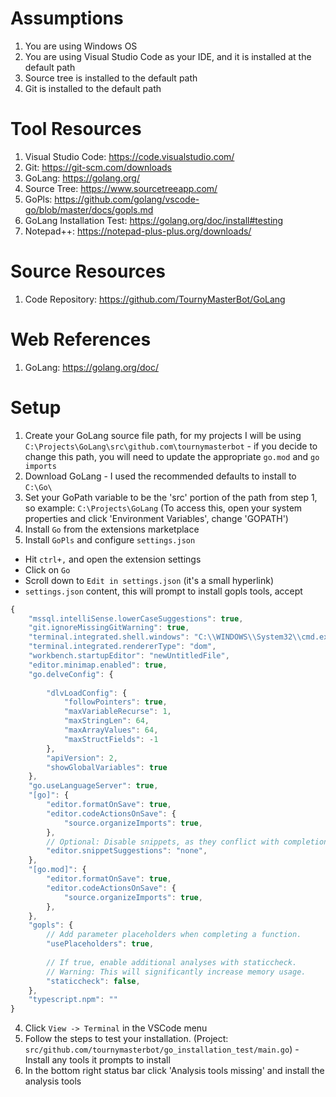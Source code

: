 # Assumptions
1. You are using Windows OS
2. You are using Visual Studio Code as your IDE, and it is installed at the default path
3. Source tree is installed to the default path
4. Git is installed to the default path

# Tool Resources
1. Visual Studio Code: https://code.visualstudio.com/
2. Git: https://git-scm.com/downloads
3. GoLang: https://golang.org/
4. Source Tree: https://www.sourcetreeapp.com/
5. GoPls: https://github.com/golang/vscode-go/blob/master/docs/gopls.md
6. GoLang Installation Test: https://golang.org/doc/install#testing
7. Notepad++: https://notepad-plus-plus.org/downloads/

# Source Resources
1. Code Repository: https://github.com/TournyMasterBot/GoLang

# Web References
1. GoLang: https://golang.org/doc/

# Setup 
1. Create your GoLang source file path, for my projects I will be using `C:\Projects\GoLang\src\github.com\tournymasterbot` - if you decide to change this path, you will need to update the appropriate `go.mod` and `go imports` 
2. Download GoLang - I used the recommended defaults to install to `C:\Go\`
3. Set your GoPath variable to be the 'src' portion of the path from step 1, so example: `C:\Projects\GoLang` (To access this, open your system properties and click 'Environment Variables', change 'GOPATH')
3. Install `Go` from the extensions marketplace
4. Install `GoPls` and configure `settings.json`
* Hit `ctrl+,` and open the extension settings 
* Click on `Go`
* Scroll down to `Edit in settings.json` (it's a small hyperlink)
* `settings.json` content, this will prompt to install gopls tools, accept
```javascript
{
    "mssql.intelliSense.lowerCaseSuggestions": true,
    "git.ignoreMissingGitWarning": true,
    "terminal.integrated.shell.windows": "C:\\WINDOWS\\System32\\cmd.exe",
    "terminal.integrated.rendererType": "dom",
    "workbench.startupEditor": "newUntitledFile",
    "editor.minimap.enabled": true,
    "go.delveConfig": {
    
        "dlvLoadConfig": {
            "followPointers": true,
            "maxVariableRecurse": 1,
            "maxStringLen": 64,
            "maxArrayValues": 64,
            "maxStructFields": -1
        },
        "apiVersion": 2,
        "showGlobalVariables": true
    },
    "go.useLanguageServer": true,
    "[go]": {
        "editor.formatOnSave": true,
        "editor.codeActionsOnSave": {
            "source.organizeImports": true,
        },
        // Optional: Disable snippets, as they conflict with completion ranking.
        "editor.snippetSuggestions": "none",
    },
    "[go.mod]": {
        "editor.formatOnSave": true,
        "editor.codeActionsOnSave": {
            "source.organizeImports": true,
        },
    },
    "gopls": {
        // Add parameter placeholders when completing a function.
        "usePlaceholders": true,
 
        // If true, enable additional analyses with staticcheck.
        // Warning: This will significantly increase memory usage.
        "staticcheck": false,
    },
    "typescript.npm": ""
}
```
4. Click `View -> Terminal` in the VSCode menu
5. Follow the steps to test your installation. (Project: `src/github.com/tournymasterbot/go_installation_test/main.go`) - Install any tools it prompts to install
6. In the bottom right status bar click 'Analysis tools missing' and install the analysis tools